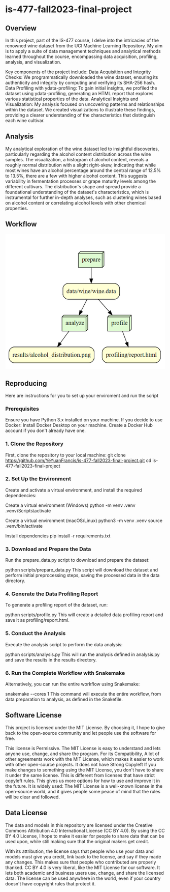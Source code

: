 # is-477-fall2023-final-project
## Overview
In this project, part of the IS-477 course, I delve into the intricacies of the renowned wine dataset from the UCI Machine Learning Repository. My aim is to apply a suite of data management techniques and analytical methods learned throughout the course, encompassing data acquisition, profiling, analysis, and visualization.

Key components of the project include:
Data Acquisition and Integrity Checks: We programmatically downloaded the wine dataset, ensuring its authenticity and integrity by computing and verifying its SHA-256 hash.
Data Profiling with ydata-profiling: To gain initial insights, we profiled the dataset using ydata-profiling, generating an HTML report that explores various statistical properties of the data.
Analytical Insights and Visualization: My analysis focused on uncovering patterns and relationships within the dataset. We created visualizations to illustrate these findings, providing a clearer understanding of the characteristics that distinguish each wine cultivar.
## Analysis
My analytical exploration of the wine dataset led to insightful discoveries, particularly regarding the alcohol content distribution across the wine samples. The visualization, a histogram of alcohol content, reveals a roughly normal distribution with a slight right-skew, indicating that while most wines have an alcohol percentage around the central range of 12.5% to 13.5%, there are a few with higher alcohol content. This suggests variability in fermentation processes or grape maturity levels among the different cultivars. The distribution's shape and spread provide a foundational understanding of the dataset's characteristics, which is instrumental for further in-depth analyses, such as clustering wines based on alcohol content or correlating alcohol levels with other chemical properties.
## Workflow
![Workflow Diagram](image.png)
## Reproducing
Here are instructions for you to set up your enviroment and run the script

### Prerequisites

Ensure you have Python 3.x installed on your machine.
If you decide to use Docker:
Install Docker Desktop on your machine.
Create a Docker Hub account if you don't already have one.

### 1. Clone the Repository
First, clone the repository to your local machine:
git clone https://github.com/YeYuanFrancis/is-477-fall2023-final-project.git
cd is-477-fall2023-final-project

### 2. Set Up the Environment
Create and activate a virtual environment, and install the required dependencies:

Create a virtual environment (Windows)
python -m venv .venv
.venv\Scripts\activate

Create a virtual environment (macOS/Linux)
python3 -m venv .venv
source .venv/bin/activate

Install dependencies
pip install -r requirements.txt

### 3. Download and Prepare the Data
Run the prepare_data.py script to download and prepare the dataset:

python scripts/prepare_data.py
This script will download the dataset and perform initial preprocessing steps, saving the processed data in the data directory.

### 4. Generate the Data Profiling Report
To generate a profiling report of the dataset, run:

python scripts/profile.py
This will create a detailed data profiling report and save it as profiling/report.html.

### 5. Conduct the Analysis
Execute the analysis script to perform the data analysis:

python scripts/analysis.py
This will run the analysis defined in analysis.py and save the results in the results directory.

### 6. Run the Complete Workflow with Snakemake
Alternatively, you can run the entire workflow using Snakemake:

snakemake --cores 1
This command will execute the entire workflow, from data preparation to analysis, as defined in the Snakefile.

## Software License

This project is licensed under the MIT License. By choosing it, I hope to give back to the open-source community and let people use the software for free. 

This license is Permissive. The MIT License is easy to understand and lets anyone use, change, and share the program. For its Compatibility, A lot of other agreements work with the MIT License, which makes it easier to work with other open-source projects. It does not have Strong Copyleft If you make changes to something using the MIT License, you don't have to share it under the same license. This is different from licenses that have strict copyleft rules. This gives us more options for how to use and improve it in the future. It is widely used: The MIT License is a well-known license in the open-source world, and it gives people some peace of mind that the rules will be clear and followed.

## Data License

The data and models in this repository are licensed under the Creative Commons Attribution 4.0 International License (CC BY 4.0). By using the CC BY 4.0 License, I hope to make it easier for people to share data that can be used upon, while still making sure that the original makers get credit. 

With its attribution, the license says that people who use your data and models must give you credit, link back to the license, and say if they made any changes. This makes sure that people who contributed are properly thanked. CC BY 4.0 is very liberal, like the MIT License for our software. It lets both academic and business users use, change, and share the licensed data. The license can be used anywhere in the world, even if your country doesn't have copyright rules that protect it.
